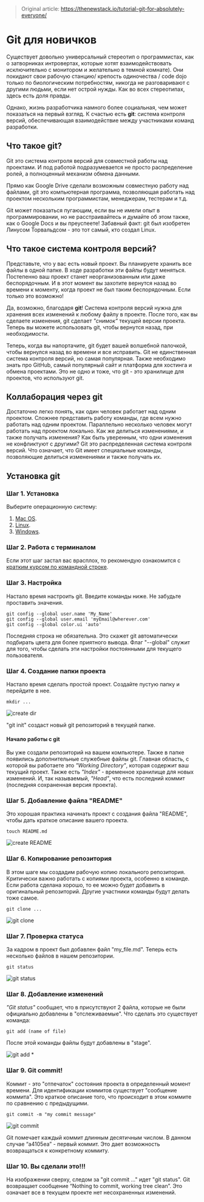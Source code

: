 > Original article: https://thenewstack.io/tutorial-git-for-absolutely-everyone/

# Git для новичков

Существует довольно универсальный стереотип о программистах, как о затворниках интровертах, которые хотят взаимодействовать исключительно с монитором и желательно в темной комнате). Они покидают свои рабочую станцию/ крепость одиночества / code dojo только по биологическим потребностям, никогда не разговаривают с другими людьми, если нет острой нужды. Как во всех стереотипах, здесь есть доля правды.

Однако, жизнь разработчика намного более социальная, чем может показаться на первый взгляд. К счастью есть **git**: система контроля версий, обеспечивающая взаимодействие между участниками команд разработки.

## Что такое git?
Git это система контроля версий для совместной работы над проектами. И под работой подразумевается не просто распределение ролей, а полноценный механизм обмена данными.

Прямо как Google Drive сделали возможным совместную работу над файлами, git это компьютерная программа, позволяющая работать над проектом нескольким программистам, менеджерам, тестерам и т.д.

Git может показаться пугающим, если вы не имели опыт в программировании, но не расстраивайтесь и думайте об этом также, как о Google Docs и вы преуспеете! 
Забавный факт: git был изобретен Линусом Торвальдсом - это тот самый, кто создал Linux.
## Что такое система контроля версий?
Представьте, что у вас есть новый проект. Вы планируете хранить все файлы в одной папке. В ходе разработки эти файлы будут меняться. Постепенно ваш проект станет неорганизованным или даже беспорядочным. И в этот момент вы захотите вернутся назад во времени к моменту, когда проект не был таким беспорядочным. Если только это возможно!

Да, возможно, благодаря **git**! Система контроля версий нужна для хранения всех изменений к любому файлу в проекте. После того, как вы сделаете изменения, git сделает *"снимок"* текущей версии проекта. Теперь вы можете использовать git, чтобы вернутся назад, при необходимости.

Теперь, когда вы напортачите, git будет вашей волшебной палочкой, чтобы вернулся назад во времени и все исправить. Git не единственная система контроля версий, но самая популярная. Также необходимо знать  про GitHub, самый популярный сайт и платформа для хостинга и обмена проектами. Это не одно и тоже, что git - это хранилище для проектов, что используют git.

## Коллаборация через git
Достаточно легко понять, как один человек работает над одним проектом. Сложнее представить работу команды, где всем нужно работать над одним проектом. Параллельно несколько человек могут работать над проектом локально. Как же делиться изменениями, и также получать изменения? Как быть уверенным, что одни изменения не конфликтуют с другими?
Git это распределенная система контроля версий. Что означает, что Git имеет специальные команды, позволяющие делиться изменениями и также получать их.
## Установка git
### Шаг 1. Установка
Выберите операционную систему: 
1. [Mac OS](https://git-scm.com/download/mac).
2. [Linux](https://git-scm.com/download/linux).
3. [Windows](https://git-scm.com/download/win).
### Шаг 2. Работа с терминалом
Если этот шаг застал вас врасплох, то рекомендую ознакомится с [кратким курсом по командной строке](https://www.computervillage.org/articles/CommandLine.pdf).
### Шаг 3. Настройка
Настало время настроить git. Введите команды ниже. Не забудьте проставить значения.

	git config --global user.name 'My_Name'
	git config --global user.email 'myEmail@wherever.com'
	git config --global color.ui 'auto'

Последняя строка не обязательна. Это скажет git автоматически подбирать цвета для более приятного вывода. Флаг "--global" служит для того, чтобы сделать эти настройки постоянными для текущего пользователя.
### Шаг 4.  Создание папки проекта
Настало время сделать простой проект. Создайте пустую папку и перейдите в нее.
	
	mkdir ...

![create dir](https://storage.googleapis.com/cdn.thenewstack.io/media/2018/05/50334d41-screen-shot-2018-05-03-at-4.39.38-pm-1024x283.png)

"git init" создаст новый git репозиторий в текущей папке. 
#### Начало работы c git
Вы уже создали репозиторий на вашем компьютере. Также в папке появились дополнительные служебные файлы git. Главная область, с которой вы работаете это *"Working Directory"*, которая содержит ваш текущий проект. Также есть *"Index"* - временное хранилище для новых изменений. И, так называемый, *"Head"*, что есть последний коммит (последняя сохраненная версия проекта).
### Шаг 5. Добавление файла "README"
Это хорошая практика начинать проект с создания файла "README", чтобы дать краткое описание вашего проекта.
	
	touch README.md

![create README](https://storage.googleapis.com/cdn.thenewstack.io/media/2018/05/c0fa5fe8-screen-shot-2018-05-04-at-10.24.01-am.png)

### Шаг 6. Копирование репозитория
В этом шаге мы создадим рабочую копию локального репозитория.
Критически важно работать с копиями проекта, особенно в команде. Если работа сделана хорошо, то ее можно будет добавить в оригинальный репозиторий. Другие участники команды будут делать тоже самое.

	git clone ...

![git clone](https://storage.googleapis.com/cdn.thenewstack.io/media/2018/05/9645834e-screen-shot-2018-05-04-at-10.24.13-am.png)

### Шаг 7. Проверка статуса
За кадром в проект был добавлен файл "my_file.md". Теперь есть несколько файлов в нашем репозитории.

	git status

![git status](https://storage.googleapis.com/cdn.thenewstack.io/media/2018/05/305dc5ae-screen-shot-2018-05-04-at-10.39.29-am-1024x450.png)

### Шаг 8.  Добавление изменений
*"Git status"* сообщает, что в присутствуют 2 файла, которые не были официально добавлены в "отслеживаемые". Что сделать это существует команда:
	
	git add (name of file)
После этой команды файлы будут добавлены в "stage".

![git add *](https://storage.googleapis.com/cdn.thenewstack.io/media/2018/05/0a460c3d-screen-shot-2018-05-04-at-10.48.00-am.png)

### Шаг 9. Git commit!
Коммит - это "отпечаток" состояния проекта в определенный момент времени. Для идентификации коммитов существует "сообщение коммита". Это краткое описание того, что происходит в этом коммите по сравнению с предыдущими.

	git commit -m "my commit message"

![git commit](https://storage.googleapis.com/cdn.thenewstack.io/media/2018/05/65d7f31f-screen-shot-2018-05-04-at-10.58.14-am.png)

 Git помечает каждый коммит длинным десятичным числом. В данном случае “a4105ea” - первый коммит. Это дает возможность возвращаться к конкретному коммиту. 
 ### Шаг 10. Вы сделали это!!!
 На изображении сверху, следом за "git commit ..." идет "git status". Git возвращает сообщение “Nothing to commit, working tree clean”. Это означает все в текущем проекте нет несохраненных изменений.
